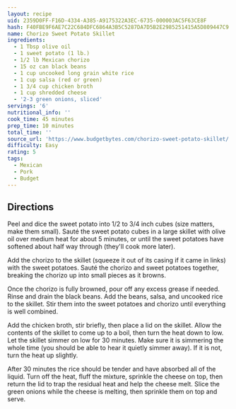 ```yaml
---
layout: recipe
uid: 2359D0FF-F16D-4334-A385-A9175322A3EC-6735-000003AC5F63CE8F
hash: F40FBE9F6AE7C22C684DFC6864A3B5C5287DA7D5B2E2985251415A5D809447C9
name: Chorizo Sweet Potato Skillet
ingredients:
  - 1 Tbsp olive oil
  - 1 sweet potato (1 lb.)
  - 1/2 lb Mexican chorizo
  - 15 oz can black beans
  - 1 cup uncooked long grain white rice
  - 1 cup salsa (red or green)
  - 1 3/4 cup chicken broth
  - 1 cup shredded cheese
  - '2-3 green onions, sliced'
servings: '6'
nutritional_info: ''
cook_time: 45 minutes
prep_time: 10 minutes
total_time: ''
source_url: 'https://www.budgetbytes.com/chorizo-sweet-potato-skillet/'
difficulty: Easy
rating: 5
tags:
  - Mexican
  - Pork
  - Budget
---
```


## Directions

Peel and dice the sweet potato into 1/2 to 3/4 inch cubes (size matters, make them small). Sauté the sweet potato cubes in a large skillet with olive oil over medium heat for about 5 minutes, or until the sweet potatoes have softened about half way through (they'll cook more later).

Add the chorizo to the skillet (squeeze it out of its casing if it came in links) with the sweet potatoes. Sauté the chorizo and sweet potatoes together, breaking the chorizo up into small pieces as it browns.

Once the chorizo is fully browned, pour off any excess grease if needed. Rinse and drain the black beans. Add the beans, salsa, and uncooked rice to the skillet. Stir them into the sweet potatoes and chorizo until everything is well combined.

Add the chicken broth, stir briefly, then place a lid on the skillet. Allow the contents of the skillet to come up to a boil, then turn the heat down to low. Let the skillet simmer on low for 30 minutes. Make sure it is simmering the whole time (you should be able to hear it quietly simmer away). If it is not, turn the heat up slightly.

After 30 minutes the rice should be tender and have absorbed all of the liquid. Turn off the heat, fluff the mixture, sprinkle the cheese on top, then return the lid to trap the residual heat and help the cheese melt. Slice the green onions while the cheese is melting, then sprinkle them on top and serve.

